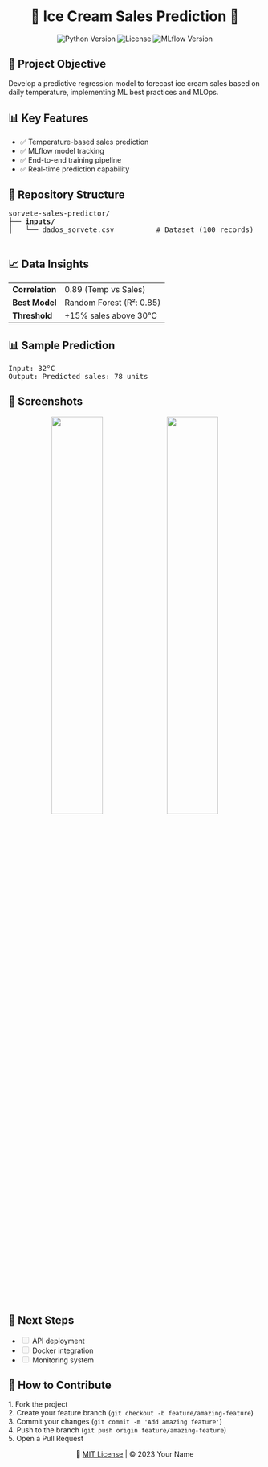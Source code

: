 <h1 align="center">🍦 Ice Cream Sales Prediction 🚀</h1>

<div align="center">
  <img src="https://img.shields.io/badge/Python-3.8%2B-blue" alt="Python Version">
  <img src="https://img.shields.io/badge/License-MIT-green" alt="License">
  <img src="https://img.shields.io/badge/MLflow-1.30.0-orange" alt="MLflow Version">
</div>

<h2>🎯 Project Objective</h2>
<p>Develop a predictive regression model to forecast ice cream sales based on daily temperature, implementing ML best practices and MLOps.</p>

<h2>📊 Key Features</h2>
<ul>
  <li>✅ Temperature-based sales prediction</li>
  <li>✅ MLflow model tracking</li>
  <li>✅ End-to-end training pipeline</li>
  <li>✅ Real-time prediction capability</li>
</ul>

<h2>📂 Repository Structure</h2>
<pre>
sorvete-sales-predictor/
├── <b>inputs/</b>
│   └── dados_sorvete.csv          # Dataset (100 records)

</pre>

<h2>📈 Data Insights</h2>
<table>
  <tr>
    <td><b>Correlation</b></td>
    <td>0.89 (Temp vs Sales)</td>
  </tr>
  <tr>
    <td><b>Best Model</b></td>
    <td>Random Forest (R²: 0.85)</td>
  </tr>
  <tr>
    <td><b>Threshold</b></td>
    <td>+15% sales above 30°C</td>
  </tr>
</table>


<h2>📊 Sample Prediction</h2>
<pre>
Input: 32°C
Output: Predicted sales: 78 units
</pre>

<h2>📸 Screenshots</h2>
<div align="center">
  <img src="https://via.placeholder.com/600x400?text=Scatter+Plot+Temp+vs+Sales" width="45%">
  <img src="https://via.placeholder.com/600x400?text=MLflow+Dashboard" width="45%">
</div>

<h2>📅 Next Steps</h2>
<ul>
  <li><input type="checkbox" disabled> API deployment</li>
  <li><input type="checkbox" disabled> Docker integration</li>
  <li><input type="checkbox" disabled> Monitoring system</li>
</ul>

<h2>🤝 How to Contribute</h2>
<p>1. Fork the project<br>
2. Create your feature branch (<code>git checkout -b feature/amazing-feature</code>)<br>
3. Commit your changes (<code>git commit -m 'Add amazing feature'</code>)<br>
4. Push to the branch (<code>git push origin feature/amazing-feature</code>)<br>
5. Open a Pull Request</p>

<div align="center">
  <p>📄 <a href="LICENSE">MIT License</a> | © 2023 Your Name</p>
</div>
